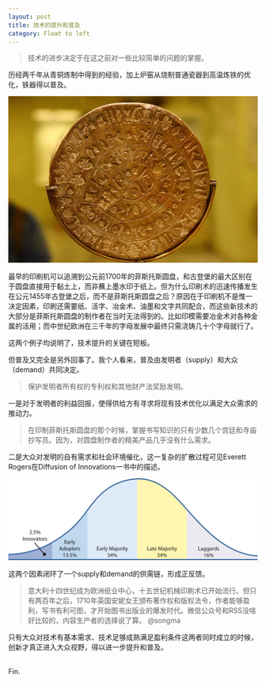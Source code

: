 ```yaml
---
layout: post
title: 技术的提升和普及
category: Float to left
---
```


>技术的进步决定于在这之前对一些比较简单的问题的掌握。

历经两千年从青铜炼制中得到的经验，加上炉窑从烧制普通瓷器到高温炼铁的优化，铁器得以普及。

![](/images/shenghuo_gather_2810_5.jpg)

最早的印刷机可以追溯到公元前1700年的菲斯托斯圆盘，和古登堡的最大区别在于圆盘直接用于黏土上，而非蘸上墨水印于纸上。但为什么印刷术的迅速传播发生在公元1455年古登堡之后，而不是菲斯托斯圆盘之后？原因在于印刷机不是惟一决定因素，印刷还需要纸、活字、冶金术、油墨和文字共同配合，而这些新技术的大部分是菲斯托斯圆盘的制作者在当时无法得到的。比如印模需要冶金术对各种金属的活用；而中世纪欧洲在三千年的字母发展中最终只需浇铸几十个字母就行了。

这两个例子均说明了，技术提升的关键在短板。

但普及又完全是另外回事了。我个人看来，普及由发明者（supply）和大众（demand）共同决定。

>保护发明者所有权的专利权和其他财产法奖励发明。

一是对于发明者的利益回报，使得供给方有寻求将现有技术优化以满足大众需求的推动力。

>在印制菲斯托斯圆盘的那个时候，掌握书写知识的只有少数几个宫廷和寺庙抄写员。因为，对圆盘制作者的精美产品几乎没有什么需求。

二是大众对发明的自有需求和社会环境催化，这一复杂的扩散过程可见Everett Rogers在Diffusion of Innovations一书中的描述。

![](/images/innovationadoption.jpg)

这两个因素闭环了一个supply和demand的供需链，形成正反馈。

>意大利十四世纪成为欧洲纸业中心，十五世纪机械印刷术已开始流行。但只有两百年之后，1710年英国安妮女王颁布著作权和版权法令，作者能够盈利，写书有利可图，才开始图书出版业的爆发时代。微信公众号和RSS没啥好比较的，内容生产者的选择说了算。 @songma

只有大众对技术有基本需求、技术足够成熟满足盈利条件这两者同时成立的时候，创新才真正进入大众视野，得以进一步提升和普及。

</br>
Fin.

